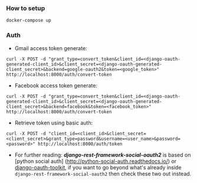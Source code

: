 ###  How to setup
```
docker-compose up
```

### Auth

- Gmail access token generate: 
```
curl -X POST -d "grant_type=convert_token&client_id=<django-oauth-generated-client_id>&client_secret=<django-oauth-generated-client_secret>&backend=google-oauth2&token=<google_token>" http://localhost:8000/auth/convert-token
```

- Facebook access token generate: 
```
curl -X POST -d "grant_type=convert_token&client_id=<django-oauth-generated-client_id>&client_secret=<django-oauth-generated-client_secret>&backend=facebook&token=<facebook_token>" http://localhost:8000/auth/convert-token
```

- Retrieve token using basic auth: 
```
curl -X POST -d "client_id=<client_id>&client_secret=<client_secret>&grant_type=password&username=<user_name>&password=<password>" http://localhost:8000/auth/token
```

- For further reading:
***django-rest-framework-social-oauth2*** is based on [python social auth] (http://python-social-auth.readthedocs.io/) or [django-oauth-toolkit](https://django-oauth-toolkit.readthedocs.org/), if you want to go beyond  what's already inside `django-rest-framework-social-oauth2` then check these two out instead. 
